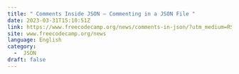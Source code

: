 ```yaml
---
title: " Comments Inside JSON – Commenting in a JSON File "
date: 2023-03-31T15:10:51Z
link: https://www.freecodecamp.org/news/comments-in-json/?utm_medium=RSS&utm_source=news.12bit.vn
site: www.freecodecamp.org/news
language: English
category:
  -  JSON 
draft: false
---
```

